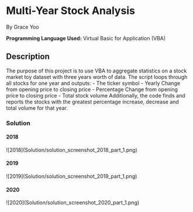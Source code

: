 # Multi-Year Stock Analysis
By Grace Yoo

**Programming Language Used:** Virtual Basic for Application (VBA)

<h2> Description</h2>
The purpose of this project is to use VBA to aggregate statistics on a stock market toy dataset with three years worth of data. The script loops through all stocks for one year and outputs:
- The ticker symbol
- Yearly Change from opening price to closing price
- Percentage Change from opening price to closing price
- Total stock volume
Additionally, the code finds and reports the stocks with the greatest percentage increase, decrease and total volume for that year.

<h3> Solution </h3>
<h4>2018</h4>
![2018](Solution/solution_screenshot_2018_part_1.png)

<h4>2019</h4>
![2019](Solution/solution_screenshot_2019_part_1.png)

<h4>2020</h4>
![2020](Solution/solution_screenshot_2020_part_1.png)

